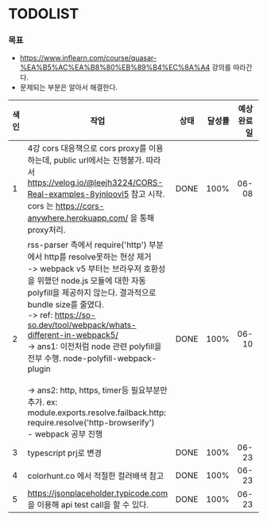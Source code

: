 # TODOLIST

### 목표

* https://www.inflearn.com/course/quasar-%EA%B5%AC%EA%B8%80%EB%89%B4%EC%8A%A4 강의를 따라간다.
* 문제되는 부분은 알아서 해결한다.

| 색인 | 작업                                                         | 상태 | 달성률 | 예상 완료일 | 완료일 | 작업 소요시간 |
| ---- | ------------------------------------------------------------ | ---- | -----: | ----------: | -----: | ------------- |
| 1    | 4강 cors 대응책으로 cors proxy를 이용하는데, public url에서는 진행불가. 따라서 https://velog.io/@leejh3224/CORS-Real-examples-8yjnloovl5 참고 시작.<br />cors 는 https://cors-anywhere.herokuapp.com/ 을 통해 proxy처리. | DONE |   100% |       06-08 |  06-08 | 1h            |
| 2    | rss-parser 측에서 require('http') 부분에서 http를 resolve못하는 현상 제거<br />-> webpack v5 부터는 브라우저 호환성을 위했던 node.js 모듈에 대한 자동 polyfill을 제공하지 않는다. 결과적으로 bundle size를 줄였다. <br />-> ref: https://so-so.dev/tool/webpack/whats-different-in-webpack5/<br />-> ans1: 이전처럼 node 관련 polyfill을 전부 수행. node-polyfill-webpack-plugin<br /><br />-> ans2: http, https, timer등 필요부분만 추가. ex: module.exports.resolve.failback.http: require.resolve('http-browserify')<br />- webpack 공부 진행 | DONE |   100% |       06-10 |  06-20 | 1d            |
| 3    | typescript prj로 변경                                        | DONE |   100% |       06-23 |  06-23 | 30m           |
| 4    | colorhunt.co 에서 적절한 컬러배색 참고                       | DONE |   100% |       06-23 |  06-23 | 10m           |
| 5    | https://jsonplaceholder.typicode.com 을 이용해 api test call을 할 수 있다. | DONE |   100% |       06-23 |  06-23 | 10m           |

